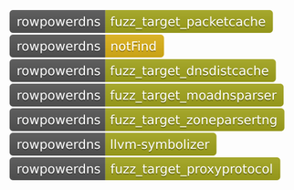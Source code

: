 [![Fuzzing Status Local](docs/rowpowerdns/fuzz_target_packetcache.svg)](https://github.com/)
[![Fuzzing Status Local](docs/rowpowerdns/notFind.svg)](https://github.com/)
[![Fuzzing Status Local](docs/rowpowerdns/fuzz_target_dnsdistcache.svg)](https://github.com/)
[![Fuzzing Status Local](docs/rowpowerdns/fuzz_target_moadnsparser.svg)](https://github.com/)
[![Fuzzing Status Local](docs/rowpowerdns/fuzz_target_zoneparsertng.svg)](https://github.com/)
[![Fuzzing Status Local](docs/rowpowerdns/llvm-symbolizer.svg)](https://github.com/)
[![Fuzzing Status Local](docs/rowpowerdns/fuzz_target_proxyprotocol.svg)](https://github.com/)
